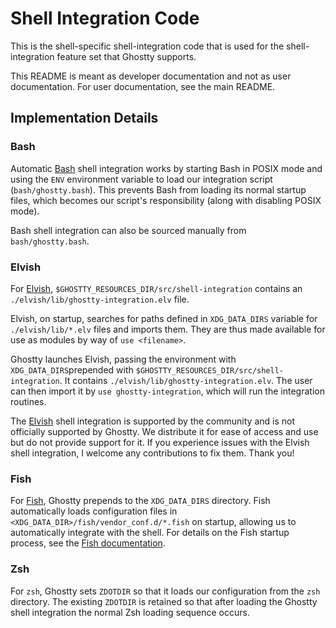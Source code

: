 # Shell Integration Code

This is the shell-specific shell-integration code that is
used for the shell-integration feature set that Ghostty
supports.

This README is meant as developer documentation and not as
user documentation. For user documentation, see the main
README.

## Implementation Details

### Bash

Automatic [Bash](https://www.gnu.org/software/bash/) shell integration works by
starting Bash in POSIX mode and using the `ENV` environment variable to load
our integration script (`bash/ghostty.bash`). This prevents Bash from loading
its normal startup files, which becomes our script's responsibility (along with
disabling POSIX mode).

Bash shell integration can also be sourced manually from `bash/ghostty.bash`.
### Elvish

For [Elvish](https://elv.sh), `$GHOSTTY_RESOURCES_DIR/src/shell-integration`
contains an `./elvish/lib/ghostty-integration.elv` file.

Elvish, on startup, searches for paths defined in `XDG_DATA_DIRS`
variable for `./elvish/lib/*.elv` files and imports them. They are thus
made available for use as modules by way of `use <filename>`.

Ghostty launches Elvish, passing the environment with `XDG_DATA_DIRS`prepended
with `$GHOSTTY_RESOURCES_DIR/src/shell-integration`. It contains
`./elvish/lib/ghostty-integration.elv`. The user can then import it
by `use ghostty-integration`, which will run the integration routines.

The [Elvish](https://elv.sh) shell integration is supported by
the community and is not officially supported by Ghostty. We distribute
it for ease of access and use but do not provide support for it.
If you experience issues with the Elvish shell integration, I welcome
any contributions to fix them. Thank you!

### Fish

For [Fish](https://fishshell.com/), Ghostty prepends to the
`XDG_DATA_DIRS` directory. Fish automatically loads configuration
files in `<XDG_DATA_DIR>/fish/vendor_conf.d/*.fish` on startup,
allowing us to automatically integrate with the shell. For details
on the Fish startup process, see the
[Fish documentation](https://fishshell.com/docs/current/language.html).

### Zsh

For `zsh`, Ghostty sets `ZDOTDIR` so that it loads our configuration
from the `zsh` directory. The existing `ZDOTDIR` is retained so that
after loading the Ghostty shell integration the normal Zsh loading
sequence occurs.

